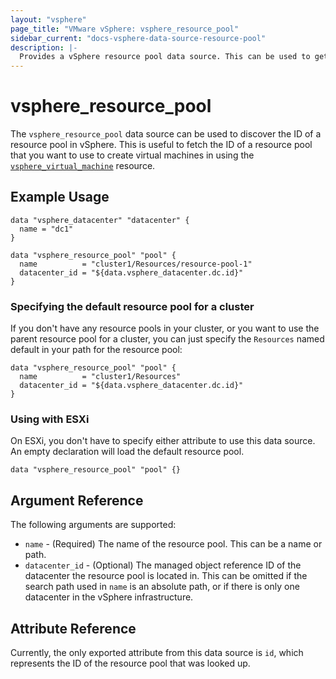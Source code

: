```yaml
---
layout: "vsphere"
page_title: "VMware vSphere: vsphere_resource_pool"
sidebar_current: "docs-vsphere-data-source-resource-pool"
description: |-
  Provides a vSphere resource pool data source. This can be used to get the general attributes of a vSphere resource pool.
---
```


# vsphere\_resource\_pool

The `vsphere_resource_pool` data source can be used to discover the ID of a
resource pool in vSphere. This is useful to fetch the ID of a resource pool
that you want to use to create virtual machines in using the
[`vsphere_virtual_machine`][docs-virtual-machine-resource] resource. 

[docs-virtual-machine-resource]: /docs/providers/vsphere/r/virtual_machine.html

## Example Usage

```hcl
data "vsphere_datacenter" "datacenter" {
  name = "dc1"
}

data "vsphere_resource_pool" "pool" {
  name          = "cluster1/Resources/resource-pool-1"
  datacenter_id = "${data.vsphere_datacenter.dc.id}"
}
```

### Specifying the default resource pool for a cluster

If you don't have any resource pools in your cluster, or you want to use the
parent resource pool for a cluster, you can just specify the `Resources` named
default in your path for the resource pool:

```
data "vsphere_resource_pool" "pool" {
  name          = "cluster1/Resources"
  datacenter_id = "${data.vsphere_datacenter.dc.id}"
}
```

### Using with ESXi

On ESXi, you don't have to specify either attribute to use this data source. An
empty declaration will load the default resource pool.

```
data "vsphere_resource_pool" "pool" {}
```

## Argument Reference

The following arguments are supported:

* `name` - (Required) The name of the resource pool. This can be a name or
  path.
* `datacenter_id` - (Optional) The managed object reference ID of the
  datacenter the resource pool is located in. This can be omitted if the search
  path used in `name` is an absolute path, or if there is only one datacenter
  in the vSphere infrastructure.

## Attribute Reference

Currently, the only exported attribute from this data source is `id`, which
represents the ID of the resource pool that was looked up.
